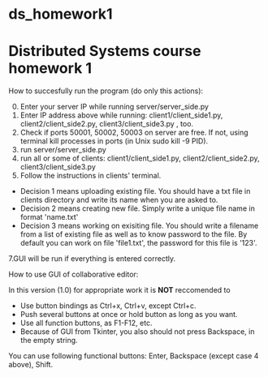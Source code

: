 # ds_homework1
Distributed Systems course homework 1
=====================================
 How to succesfully run the program (do only this actions): 
 
0. Enter your server IP while running server/server_side.py 
0. Enter IP address above while running: client1/client_side1.py, client2/client_side2.py, client3/client_side3.py , too.<br>
0. Check if ports 50001, 50002, 50003 on server are free. If not, using terminal kill processes in ports (in Unix sudo kill -9 PID). <br>
0. run server/server_side.py <br>
0. run all or some of clients: client1/client_side1.py, client2/client_side2.py, client3/client_side3.py <br>
0. Follow the instructions in clients' terminal.  <br>

*  Decision 1 means uploading existing file. You should have a txt file in clients directory and write its name when you are asked to.  <br>
*  Decision 2 means creating new file. Simply write a unique file name in format 'name.txt' <br>
*  Decision 3 means working on exisiting file. You should write a filename from a list of existing file as well as to know password to the file. By default you can work on file 'file1.txt', the password for this file is '123'. 

7.GUI will be run if everything is entered correctly. 

How to use GUI of collaborative editor: <br>

In this version (1.0) for appropriate work it is <b>NOT</b> reccomended to 

*  Use button bindings as Ctrl+x, Ctrl+v, except Ctrl+c.   <br>
*  Push several buttons at once or hold button as long as you want. <br>
*  Use all function buttons, as F1-F12, etc.  <br>
*  Because of GUI from Tkinter, you also should not press Backspace, in the empty string. <br>

You can use following functional buttons: Enter, Backspace (except case 4 above), Shift. <br>

